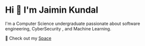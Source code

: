 # Hi 👋 I'm Jaimin Kundal

I'm a Computer Science undergraduate passionate about software engineering, CyberSecurity , and Machine Learning.

📍 Check out my [Space](https://jaimin-kundal.github.io)
